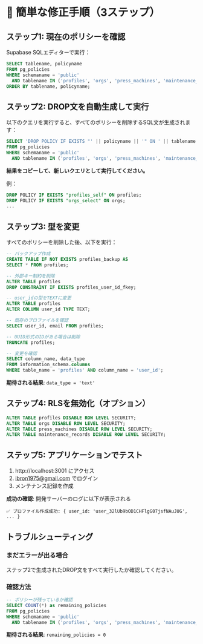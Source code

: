 # 🔧 簡単な修正手順（3ステップ）

## ステップ1: 現在のポリシーを確認

Supabase SQLエディターで実行：

```sql
SELECT tablename, policyname
FROM pg_policies
WHERE schemaname = 'public'
  AND tablename IN ('profiles', 'orgs', 'press_machines', 'maintenance_records')
ORDER BY tablename, policyname;
```

## ステップ2: DROP文を自動生成して実行

以下のクエリを実行すると、すべてのポリシーを削除するSQL文が生成されます：

```sql
SELECT 'DROP POLICY IF EXISTS "' || policyname || '" ON ' || tablename || ';'
FROM pg_policies
WHERE schemaname = 'public'
  AND tablename IN ('profiles', 'orgs', 'press_machines', 'maintenance_records');
```

**結果をコピーして、新しいクエリとして実行してください。**

例：
```sql
DROP POLICY IF EXISTS "profiles_self" ON profiles;
DROP POLICY IF EXISTS "orgs_select" ON orgs;
...
```

## ステップ3: 型を変更

すべてのポリシーを削除した後、以下を実行：

```sql
-- バックアップ作成
CREATE TABLE IF NOT EXISTS profiles_backup AS
SELECT * FROM profiles;

-- 外部キー制約を削除
ALTER TABLE profiles
DROP CONSTRAINT IF EXISTS profiles_user_id_fkey;

-- user_idの型をTEXTに変更
ALTER TABLE profiles
ALTER COLUMN user_id TYPE TEXT;

-- 既存のプロファイルを確認
SELECT user_id, email FROM profiles;

-- UUID形式のIDがある場合は削除
TRUNCATE profiles;

-- 変更を確認
SELECT column_name, data_type
FROM information_schema.columns
WHERE table_name = 'profiles' AND column_name = 'user_id';
```

**期待される結果**: `data_type = 'text'`

## ステップ4: RLSを無効化（オプション）

```sql
ALTER TABLE profiles DISABLE ROW LEVEL SECURITY;
ALTER TABLE orgs DISABLE ROW LEVEL SECURITY;
ALTER TABLE press_machines DISABLE ROW LEVEL SECURITY;
ALTER TABLE maintenance_records DISABLE ROW LEVEL SECURITY;
```

## ステップ5: アプリケーションでテスト

1. http://localhost:3001 にアクセス
2. ibron1975@gmail.com でログイン
3. メンテナンス記録を作成

**成功の確認**: 開発サーバーのログに以下が表示される
```
✅ プロファイル作成成功: { user_id: 'user_32lUb9bOD1CHFlgG07jsfNAuJUG', ... }
```

## トラブルシューティング

### まだエラーが出る場合

ステップ2で生成されたDROP文をすべて実行したか確認してください。

### 確認方法

```sql
-- ポリシーが残っているか確認
SELECT COUNT(*) as remaining_policies
FROM pg_policies
WHERE schemaname = 'public'
  AND tablename IN ('profiles', 'orgs', 'press_machines', 'maintenance_records');
```

**期待される結果**: `remaining_policies = 0`
